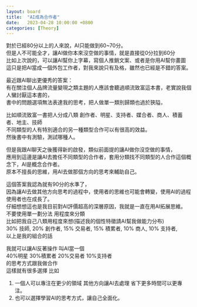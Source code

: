 ```yaml
---
layout: board
title:  "AI成為合作者"
date:   2023-04-28 10:00:00 +0800
categories: [Theory]
---
```


對於已經80分以上的人來說，AI只能做到60~70分。  
但是人不可能全才，讓AI做你本來沒空做的事情，就是直接從0分拉到60分  
比如上次說的，可以讓AI幫你上字幕，寫個人推銷文案、或者是你用AI幫你畫圖  
這只是把AI當成一個外包工作者，對我來說只有及格，雖然也已經是不錯的答案。  

最近跟AI聊出更優秀的答案：  
有在關注個人品牌流量變現之類主題的人應該會聽過順流致富這本書，老實說我個人蠻討厭這本書的，  
書中的問題選項無法表達我的思考，把人做單一類別歸類也過於狹隘，

比如順流致富一書把人分成八類 創作者、明星、支持者、媒合者、商人、積蓄者、地主、技師  
不同類型的人有特別適合的另一種類型合作可以有很高的效益。  
然後書中有測驗，測試哪種人。

但是我跟AI聊天之後獲得新的啟發，類似前面提的讓AI做你沒空做的事情，  
應用到這邊是讓AI去擔任不同類型的合作者，套用分類找不同類型的人合作這個概念下，AI是概念合作者。  
原本不擅長的思維，用AI去做那個方向的思考來輔助自己。

這個答案我認為就有90分的水準了，  
因為讓AI去做其他方向思考的過程中，使用者的思維也可能會轉變，使用AI的過程使用者也在成長了。  
仔細想想這也是我目前對AI評價超高的深層原因，我就是一直在用AI拓展思維。  
不要使用單一劃分法 用程度來分類  
比如把我自己八類用程度來想(描述我的個性特徵請AI幫我做能力分布)  
30% 技師, 20% 創作者, 15% 交易者, 15% 積累者,  10% 商人, 10% 支持者,  
以上是我的組合的話

我就可以讓AI反著操作 叫AI當一個  
40%明星 30%積累者 20%交易者 10%支持者  
的思考方式跟我做合作  
這樣就有很多選擇 比如  
1. 一個人可以專注在更少的領域 其他方向讓AI去處理 省下更多時間可以更專注。  
2. 也可以選擇學習AI的思考方式，讓自己全面化。
